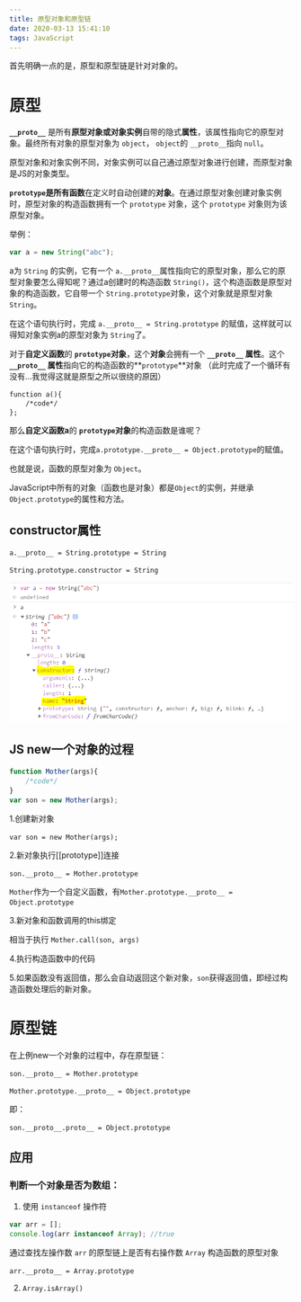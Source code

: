 ```yaml
---
title: 原型对象和原型链
date: 2020-03-13 15:41:10
tags: JavaScript
---
```


首先明确一点的是，原型和原型链是针对对象的。

# 原型

**`__proto__`** 是所有**原型对象或对象实例**自带的隐式**属性**，该属性指向它的原型对象。最终所有对象的原型对象为 `object`， `object`的 `__proto__`指向 `null`。

原型对象和对象实例不同，对象实例可以自己通过原型对象进行创建，而原型对象是JS的对象类型。

**`prototype`**是所有**函数**在定义时自动创建的**对象**。在通过原型对象创建对象实例时，原型对象的构造函数拥有一个 `prototype` 对象，这个 `prototype` 对象则为该原型对象。

举例：

```js
var a = new String("abc");
```

a为 `String` 的实例，它有一个 `a.__proto__`属性指向它的原型对象，那么它的原型对象要怎么得知呢？通过a创建时的构造函数 `String()`，这个构造函数是原型对象的构造函数，它自带一个 `String.prototype`对象，这个对象就是原型对象 `String`。

在这个语句执行时，完成 `a.__proto__ = String.prototype` 的赋值，这样就可以得知对象实例a的原型对象为 `String`了。

对于**自定义函数**的 **`prototype`对象**，这个**对象**会拥有一个 **`__proto__` 属性**。这个 **`__proto__` 属性**指向它的构造函数的**`prototype`**对象 （此时完成了一个循环有没有...我觉得这就是原型之所以很绕的原因）

```
function a(){
	/*code*/
};
```

那么**自定义函数a**的 **`prototype`对象**的构造函数是谁呢？ 

在这个语句执行时，完成`a.prototype.__proto__ = Object.prototype`的赋值。

也就是说，函数的原型对象为 `Object`。

JavaScript中所有的对象（函数也是对象）都是`Object`的实例，并继承`Object.prototype`的属性和方法。

## constructor属性

`a.__proto__ = String.prototype = String`

`String.prototype.constructor = String`

![原型对象和原型链-constructor属性](原型对象和原型链\1.png)

## JS new一个对象的过程

```js
function Mother(args){
	/*code*/
}
var son = new Mother(args);
```

1.创建新对象

`var son = new Mother(args);`

2.新对象执行[[prototype]]连接

`son.__proto__ = Mother.prototype`

`Mother`作为一个自定义函数，有`Mother.prototype.__proto__ = Object.prototype`

3.新对象和函数调用的this绑定

相当于执行 `Mother.call(son, args)`

4.执行构造函数中的代码

5.如果函数没有返回值，那么会自动返回这个新对象，`son`获得返回值，即经过构造函数处理后的新对象。

# 原型链

在上例new一个对象的过程中，存在原型链：

`son.__proto__ = Mother.prototype`

`Mother.prototype.__proto__ = Object.prototype`

即：

`son.__proto__.proto__ = Object.prototype`

## 应用

### 判断一个对象是否为数组：

1. 使用 `instanceof` 操作符

```js
var arr = [];
console.log(arr instanceof Array); //true
```

通过查找左操作数 `arr` 的原型链上是否有右操作数 `Array` 构造函数的原型对象

`arr.__proto__ = Array.prototype`

2. `Array.isArray()`